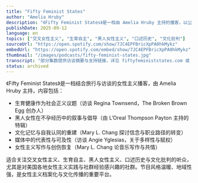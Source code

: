 ```yaml
---
title: "Fifty Feminist States"
author: "Amelia Hruby"
description: "《Fifty Feminist States》是一档由 Amelia Hruby 主持的播客，以公路旅行形式走访美国五十州，采访当地女性主义艺术家与倡导者。节目强调交叉性与跨地域视角，内容涵盖生育正义、黑人女性主义、媒体代表性、心理健康与社群组织，是一部结合口述历史与文化批判的女性主义档案。节目已于 2021 年完结，但所有集数仍可访问。"
publishDate: 2025-09-12
language: en
topics: ["交叉女性主义", "生育自主", "黑人女性主义", "口述历史", "文化批判"]
sourceUrl: "https://open.spotify.com/show/7JC4EPFBricXpPA0hkMykz"
embedUrl: "https://open.spotify.com/embed/show/7JC4EPFBricXpPA0hkMykz"
thumbnail: "/images/podcasts/fifty-feminist-states.jpg"
transcript: "部分集数提供访谈摘要与支持链接，详见 fiftyfeministstates.com 或 Softer Sounds 项目"
status: archived
---
```


《Fifty Feminist States》是一档结合旅行与访谈的女性主义播客，由 Amelia Hruby 主持，内容包括：

- 生育健康作为社会正义议题（访谈 Regina Townsend，The Broken Brown Egg 创办人）
- 黑人女性在不孕经历中的叙事与倡导（由 L’Oreal Thompson Payton 主持的特辑）
- 文化记忆与自我认同的重建（Mary L. Chang 探讨信念与职业路径的转变）
- 媒体中的代表性与可及性（访谈 Angie Yglesias，关于多样性与赋权）
- 女性主义写作与创伤恢复（Mary L. Chang 论音乐写作与共情）

适合关注交叉女性主义、生育自主、黑人女性主义、口述历史与文化批判的听众，尤其是对美国各地女性主义实践与社群经验感兴趣的社群。节目风格温暖、地域性强，是女性主义档案化与文化传播的重要平台。

